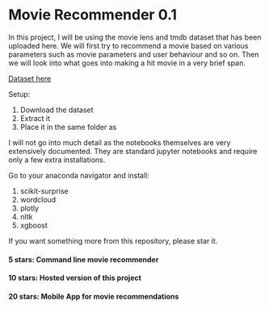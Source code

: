 # Movie Recommender 0.1

In this project, I will be using the movie lens and tmdb dataset that has been uploaded here. We will first try to recommend a movie based on various parameters such as movie parameters and user behaviour and so on. Then we will look into what goes into making a hit movie in a very brief span.

[Dataset here](https://drive.google.com/file/d/1YP6xfL8hDpuRgbwaPPhbOmNYL6Hzsc61/view?usp=sharing)

Setup:
1. Download the dataset
2. Extract it
3. Place it in the same folder as 



I will not go into much detail as the notebooks themselves are very extensively documented. They are standard jupyter notebooks and require only a few extra installations.

Go to your anaconda navigator and install:
1. scikit-surprise
2. wordcloud
3. plotly
4. nltk
5. xgboost


If you want something more from this repository, please star it.
#### 5 stars:   Command line movie recommender
#### 10 stars:   Hosted version of this project
#### 20 stars:  Mobile App for movie recommendations
